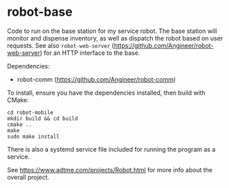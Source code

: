 # robot-base

Code to run on the base station for my service robot. The base station will monitor and dispense inventory, as well as dispatch the robot based on user requests. See also `robot-web-server` (https://github.com/Angineer/robot-web-server) for an HTTP interface to the base.

Dependencies:
- robot-comm (https://github.com/Angineer/robot-comm)

To install, ensure you have the dependencies installed, then build with CMake:

`cd robot-mobile`\
`mkdir build && cd build`\
`cmake ..`\
`make`\
`sudo make install`

There is also a systemd service file included for running the program as a service.

See https://www.adtme.com/projects/Robot.html for more info about the overall project.
